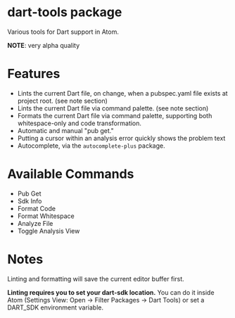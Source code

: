 # dart-tools package

Various tools for Dart support in Atom.

**NOTE**: very alpha quality

Features
========

* Lints the current Dart file, on change, when a pubspec.yaml file exists
at project root. (see note section)
* Lints the current Dart file via command palette. (see note section)
* Formats the current Dart file via command palette, supporting both whitespace-only
and code transformation.
* Automatic and manual "pub get."
* Putting a cursor within an analysis error quickly shows the problem text
* Autocomplete, via the `autocomplete-plus` package.

Available Commands
==================

* Pub Get
* Sdk Info
* Format Code
* Format Whitespace
* Analyze File
* Toggle Analysis View

Notes
=====

Linting and formatting will save the current editor buffer first.

**Linting requires you to set your dart-sdk location.** You can do it inside Atom
(Settings View: Open -> Filter Packages -> Dart Tools) or set a DART_SDK
environment variable.
